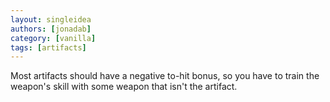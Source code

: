 ```yaml
---
layout: singleidea
authors: [jonadab]
category: [vanilla]
tags: [artifacts]
---
```

Most artifacts should have a negative to-hit bonus, so you have to train the weapon's skill with some weapon that isn't the artifact.
